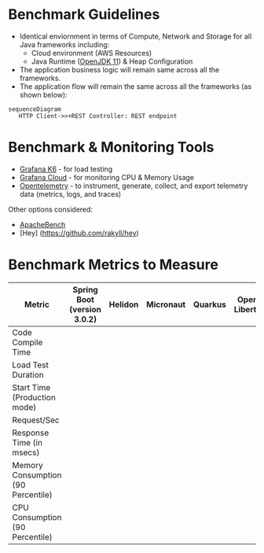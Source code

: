# Benchmark Guidelines

- Identical enviornment in terms of Compute, Network and Storage for all Java frameworks including:
  - Cloud environment (AWS Resources)
  - Java Runtime ([OpenJDK 11](https://github.com/openjdk)) & Heap Configuration
 - The application business logic will remain same across all the frameworks.
 - The application flow will remain the same across all the frameworks (as shown below):
 
 ```mermaid
 sequenceDiagram
    HTTP Client->>+REST Controller: REST endpoint
 ```


# Benchmark & Monitoring Tools
- [Grafana K6](https://k6.io/open-source/) - for load testing
- [Grafana Cloud](https://grafana.com/products/cloud/) - for monitoring CPU & Memory Usage
- [Opentelemetry](https://opentelemetry.io/) - to instrument, generate, collect, and export telemetry data (metrics, logs, and traces)

Other options considered:
- [ApacheBench](https://httpd.apache.org/docs/2.4/programs/ab.html)
- [Hey] (https://github.com/rakyll/hey)

# Benchmark Metrics to Measure

| Metric                              | Spring Boot (version 3.0.2) | Helidon | Micronaut | Quarkus | Open Liberty |
|-------------------------------------|-----------------------------|---------|-----------|---------|--------------|
| Code Compile Time                   |                             |         |           |         |              |
| Load Test Duration                  |                             |         |           |         |              |
| Start Time (Production mode)        |                             |         |           |         |              |
| Request/Sec                         |                             |         |           |         |              |
| Response Time (in msecs)            |                             |         |           |         |              |
| Memory Consumption  (90 Percentile) |                             |         |           |         |              |
| CPU Consumption (90 Percentile)     |                             |         |           |         |              |
